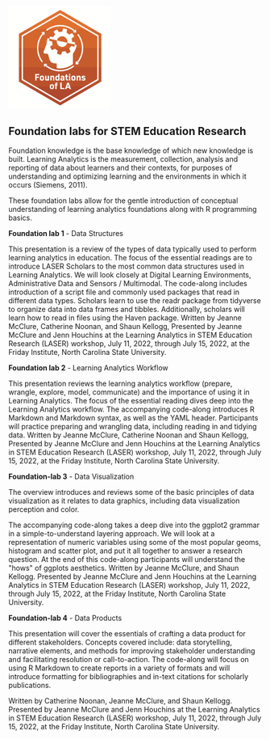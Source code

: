 <img src="foundation_lab_1/img/FLA_Primary.png" width="40%"/>

## Foundation labs for STEM Education Research

Foundation knowledge is the base knowledge of which new knowledge is built. Learning Analytics is the measurement, collection, analysis and reporting of data about learners and their contexts, for purposes of understanding and optimizing learning and the environments in which it occurs (Siemens, 2011).

These foundation labs allow for the gentle introduction of conceptual understanding of learning analytics foundations along with R programming basics. 


**Foundation lab 1** - Data Structures

This presentation is a review of the types of data typically used to perform learning analytics in education. The focus of the essential readings are to introduce LASER Scholars to the most common data structures used in Learning Analytics. We will look closely at Digital Learning Environments, Administrative Data and Sensors / Multimodal. 
The code-along includes introduction of a script file and commonly used packages that read in different data types. Scholars learn to use the readr package from tidyverse to organize data into data frames and tibbles. Additionally, scholars will learn how to read in files using the Haven package.  Written by Jeanne McClure, Catherine Noonan, and Shaun Kellogg, Presented by Jeanne McClure and Jenn Houchins at the Learning Analytics in STEM Education Research (LASER) workshop, July 11, 2022, through July 15, 2022, at the Friday Institute, North Carolina State University.



**Foundation lab 2** - Learning Analytics Workflow

This presentation reviews the learning analytics workflow (prepare, wrangle, explore, model, communicate) and the importance of using it in Learning Analytics. The focus of the essential reading dives deep into the Learning Analytics workflow.
The accompanying code-along introduces R Markdown and Markdown syntax, as well as the YAML header. Participants will practice preparing and wrangling data, including reading in and tidying data. Written by Jeanne McClure, Catherine Noonan and Shaun Kellogg, Presented by Jeanne McClure and Jenn Houchins at the Learning Analytics in STEM Education Research (LASER) workshop, July 11, 2022, through July 15, 2022, at the Friday Institute, North Carolina State University.

**Foundation-lab 3** - Data Visualization

The overview introduces and reviews some of the basic principles of data visualization as it relates to data graphics, including data visualization perception and color.

The accompanying code-along takes a deep dive into the ggplot2 grammar in a simple-to-understand layering approach. We will look at a representation of numeric variables using some of the most popular geoms, histogram and scatter plot, and put it all together to answer a research question. 
At the end of this code-along participants will understand the "hows" of ggplots aesthetics. Written by Jeanne McClure, and Shaun Kellogg. Presented by Jeanne McClure and Jenn Houchins at the Learning Analytics in STEM Education Research (LASER) workshop, July 11, 2022, through July 15, 2022, at the Friday Institute, North Carolina State University.

**Foundation-lab 4** - Data Products

This presentation will cover the essentials of crafting a data product for different stakeholders. Concepts covered include: data storytelling, narrative elements, and methods for improving stakeholder understanding and facilitating resolution or call-to-action. The code-along will focus on using R Markdown to create reports in a variety of formats and will introduce formatting for bibliographies and in-text citations for scholarly publications.

Written by Catherine Noonan, Jeanne McClure, and Shaun Kellogg. Presented by Jeanne McClure and Jenn Houchins at the Learning Analytics in STEM Education Research (LASER) workshop, July 11, 2022, through July 15, 2022, at the Friday Institute, North Carolina State University.

